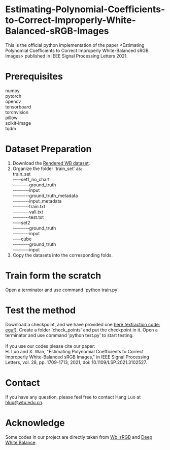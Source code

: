 # Estimating-Polynomial-Coefficients-to-Correct-Improperly-White-Balanced-sRGB-Images
This is the  official python implementation of the paper &lt;Estimating Polynomial Coefficients to Correct Improperly White-Balanced sRGB Images> published in IEEE Signal Processing Letters 2021. 
# Prerequisites
numpy  
pytorch  
opencv  
tensorboard  
torchvision  
pillow  
scikit-image  
tqdm  
# Dataset Preparation
1. Download the [Rendered WB dataset](http://cvil.eecs.yorku.ca/projects/public_html/sRGB_WB_correction/dataset.html).
2. Organize the folder 'train_set' as:  
   train_set  
   ----set1_no_chart  
   --------ground_truth  
   --------input  
   --------ground_truth_metadata  
   --------input_metadata  
   --------train.txt  
   --------vali.txt  
   --------test.txt  
   ----set2  
   --------ground_truth  
   --------input  
   ----cube  
   --------ground_truth  
   --------input  
3. Copy the datasets into the corresponding folds.  
# Train form the scratch
Open a terminator and use command 'python train.py'
# Test the method
Download a checkpoint, and we have provided one [here (extraction code: eguf)](https://pan.baidu.com/s/1Qv7xRfWcv42-5BM6gsFqHg). Create a folder 'check_points' and put the checkpoint in it. Open a terminator and use command 'python test.py' to start testing.  
\
If you use our codes please cite our paper:  
H. Luo and X. Wan, "Estimating Polynomial Coefficients to Correct Improperly White-Balanced sRGB Images," in IEEE Signal Processing Letters, vol. 28, pp. 1709-1713, 2021, doi: 10.1109/LSP.2021.3102527.
# Contact
If you have any question, please feel free to contact Hang Luo at hluo@wtu.edu.cn.
# Acknowledge
Some codes in our project are directly taken from [Wb_sRGB](https://github.com/mahmoudnafifi/WB_sRGB) and [Deep White Balance](https://github.com/mahmoudnafifi/Deep_White_Balance).
